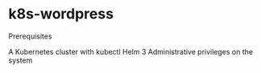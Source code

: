 # k8s-wordpress

Prerequisites

A Kubernetes cluster with kubectl
Helm 3
Administrative privileges on the system
